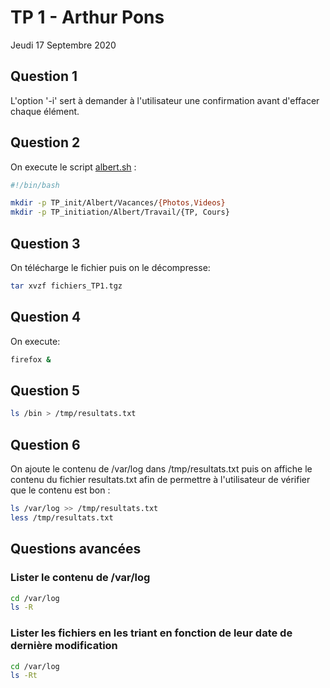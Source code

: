 # TP 1 - Arthur Pons
Jeudi 17 Septembre 2020

## Question 1
L'option '-i' sert à demander à l'utilisateur une confirmation avant d'effacer chaque élément.

## Question 2
On execute le script [albert.sh](https://github.com/unguest/dut_rt/blob/master/RTAM1105/albert.sh) : 

```bash
#!/bin/bash

mkdir -p TP_init/Albert/Vacances/{Photos,Videos}
mkdir -p TP_initiation/Albert/Travail/{TP, Cours}
```
## Question 3
On télécharge le fichier puis on le décompresse: 

```bash
tar xvzf fichiers_TP1.tgz
```
## Question 4
On execute:

```bash
firefox &
```

## Question 5

 ```bash
 ls /bin > /tmp/resultats.txt
 ```
 
 ## Question 6
 On ajoute le contenu de /var/log dans /tmp/resultats.txt puis on affiche le contenu du fichier resultats.txt afin de permettre à l'utilisateur de vérifier que le contenu est bon :
 
 ```bash
 ls /var/log >> /tmp/resultats.txt
 less /tmp/resultats.txt
 ```
## Questions avancées

### Lister le contenu de /var/log

```bash
cd /var/log
ls -R
```

### Lister les fichiers en les triant en fonction de leur date de dernière modification

```bash
cd /var/log
ls -Rt
```

